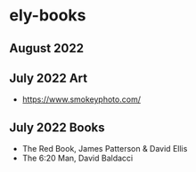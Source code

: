 # ely-books

## August 2022


## July 2022 Art

- https://www.smokeyphoto.com/


## July 2022 Books

- The Red Book, James Patterson & David Ellis
- The 6:20 Man, David Baldacci
